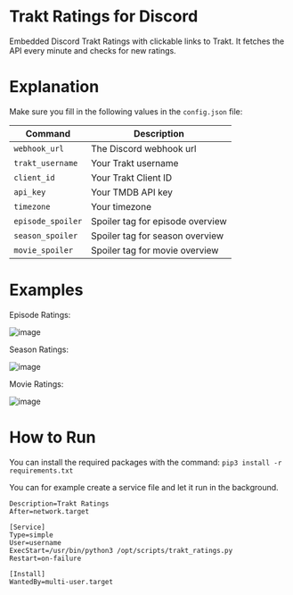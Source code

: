 # Trakt Ratings for Discord
Embedded Discord Trakt Ratings with clickable links to Trakt.
It fetches the API every minute and checks for new ratings.

# Explanation

Make sure you fill in the following values in the `config.json` file:

| Command | Description |
| --- | --- |
| `webhook_url` | The Discord webhook url |
| `trakt_username` | Your Trakt username |
| `client_id` | Your Trakt Client ID |
| `api_key` | Your TMDB API key |
| `timezone` | Your timezone |
| `episode_spoiler` | Spoiler tag for episode overview |
| `season_spoiler` | Spoiler tag for season overview |
| `movie_spoiler` | Spoiler tag for movie overview |

# Examples

Episode Ratings:

![image](https://user-images.githubusercontent.com/39315068/227022797-2844f122-e7e8-4af2-9116-c331ddfea860.png)

Season Ratings:

![image](https://user-images.githubusercontent.com/39315068/227022956-f7de16fa-c8a7-4a5d-9308-ae32a87d1e61.png)

Movie Ratings:

![image](https://user-images.githubusercontent.com/39315068/227023093-3601b075-67ea-4a73-b7dc-9c7beb2e439c.png)

# How to Run

You can install the required packages with the command: `pip3 install -r requirements.txt`

You can for example create a service file and let it run in the background.

```[Unit]
Description=Trakt Ratings
After=network.target

[Service]
Type=simple
User=username
ExecStart=/usr/bin/python3 /opt/scripts/trakt_ratings.py
Restart=on-failure

[Install]
WantedBy=multi-user.target
```
